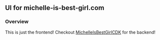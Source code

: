 ## UI for michelle-is-best-girl.com

### Overview

This is just the frontend! Checkout [MichelleIsBestGirlCDK](https://github.com/jlucero805/MichelleIsBestGirlCDK) for the backend!
